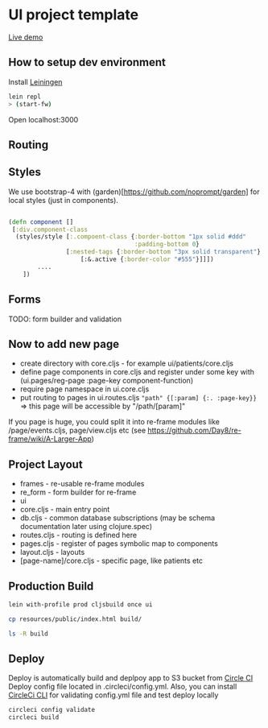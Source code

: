 UI project template
===================

[Live demo](http://cleo-poc-bucket.s3-website-us-west-1.amazonaws.com/)


## How to setup dev environment

Install [Leiningen](https://leiningen.org/)

 ``` bash
 lein repl
 > (start-fw)
 ```

Open localhost:3000

## Routing

## Styles

We use bootstrap-4 with (garden)[https://github.com/noprompt/garden] for local styles (just in components).

```cljs

(defn component []
 [:div.component-class
  (styles/style [:.compoent-class {:border-bottom "1px solid #ddd"
                                   :padding-bottom 0}
                [:nested-tags {:border-bottom "3px solid transparent"}
                    [:&.active {:border-color "#555"}]]])
        ....
    ])

```


## Forms

TODO: form builder and validation


## Now to add new page

* create directory with core.cljs - for example ui/patients/core.cljs
* define page components in core.cljs and register under some key with
  (ui.pages/reg-page :page-key component-function)
* require page namespace in ui.core.cljs
* put routing to pages in ui.routes.cljs `"path" {[:param] {:. :page-key}}`
  => this page will be accessible by "/path/[param]"

If you page is huge, you could split it into re-frame modules like
/page/events.cljs, page/view.cljs etc (see https://github.com/Day8/re-frame/wiki/A-Larger-App)


## Project Layout

* frames - re-usable re-frame modules
* re_form - form builder for re-frame
* ui
 * core.cljs - main entry point
 * db.cljs - common database subscriptions (may be schema documentation later using clojure.spec)
 * routes.cljs - routing is defined here
 * pages.cljs - register of pages symbolic map to components
 * layout.cljs - layouts
 * [page-name]/core.cljs - specific page, like patients etc


## Production Build


```sh
lein with-profile prod cljsbuild once ui

cp resources/public/index.html build/

ls -R build
```

## Deploy

Deploy is automatically build and deplpoy app to S3 bucket from [Circle CI](https://circleci.com)
Deploy config file located in .circleci/config.yml.
Also, you can install [CircleCi CLI](https://github.com/circle-cli/circle-cli) for validating  config.yml file and  test deploy locally

```sh
circleci config validate
circleci build
```


